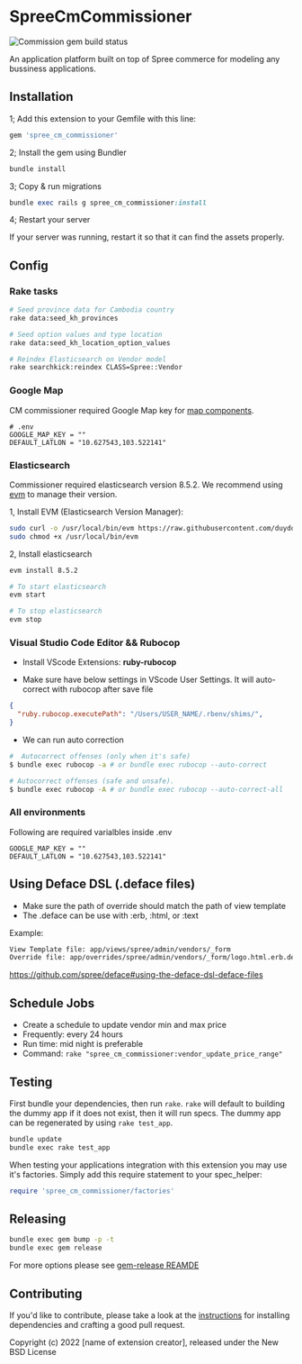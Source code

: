 # SpreeCmCommissioner

![Commission gem build status](https://github.com/channainfo/commissioner/actions/workflows/publish.yml/badge.svg?branch= "Build status")

An application platform built on top of Spree commerce for modeling any bussiness applications.

## Installation

1; Add this extension to your Gemfile with this line:

```ruby
gem 'spree_cm_commissioner'
```

2; Install the gem using Bundler

```ruby
bundle install
```

3; Copy & run migrations

```ruby
bundle exec rails g spree_cm_commissioner:install
```

4; Restart your server

If your server was running, restart it so that it can find the assets properly.

## Config

### Rake tasks

```sh
# Seed province data for Cambodia country
rake data:seed_kh_provinces

# Seed option values and type location
rake data:seed_kh_location_option_values

# Reindex Elasticsearch on Vendor model
rake searchkick:reindex CLASS=Spree::Vendor
```

### Google Map

CM commissioner required Google Map key for [map components](app/views/shared/map/_map.html.erb).

```env
# .env
GOOGLE_MAP_KEY = ""
DEFAULT_LATLON = "10.627543,103.522141"
```

<!-- * Describe new config usage above -->
<!-- * Also put in summary at the last section [All environments] below -->

### Elasticsearch

Commissioner required elasticsearch version 8.5.2. We recommend using [evm](https://github.com/duydo/evm) to manage their version.

1, Install EVM (Elasticsearch Version Manager):

```sh
sudo curl -o /usr/local/bin/evm https://raw.githubusercontent.com/duydo/evm/master/evm
sudo chmod +x /usr/local/bin/evm
```

2, Install elasticsearch

```sh
evm install 8.5.2

# To start elasticsearch
evm start

# To stop elasticsearch
evm stop
```

### Visual Studio Code Editor && Rubocop
- Install VScode Extensions: **ruby-rubocop**

- Make sure have below settings in VScode User Settings. It will auto-correct with rubocop after save file
```json
{
  "ruby.rubocop.executePath": "/Users/USER_NAME/.rbenv/shims/",
}
```

- We can run auto correction
```sh
#  Autocorrect offenses (only when it's safe)
$ bundle exec rubocop -a # or bundle exec rubocop --auto-correct

# Autocorrect offenses (safe and unsafe).
$ bundle exec rubocop -A # or bundle exec rubocop --auto-correct-all
```

### All environments

Following are required varialbles inside .env

```env
GOOGLE_MAP_KEY = ""
DEFAULT_LATLON = "10.627543,103.522141"
```

## Using Deface DSL (.deface files)

- Make sure the path of override should match the path of view template
- The .deface can be use with :erb, :html, or :text

Example:

```sh
View Template file: app/views/spree/admin/vendors/_form
Override file: app/overrides/spree/admin/vendors/_form/logo.html.erb.deface
```

<https://github.com/spree/deface#using-the-deface-dsl-deface-files>

## Schedule Jobs

- Create a schedule to update vendor min and max price
- Frequently: every 24 hours
- Run time: mid night is preferable
- Command: ``` rake "spree_cm_commissioner:vendor_update_price_range" ```

## Testing

First bundle your dependencies, then run `rake`. `rake` will default to building the dummy app if it does not exist, then it will run specs. The dummy app can be regenerated by using `rake test_app`.

```sh
bundle update
bundle exec rake test_app
```

When testing your applications integration with this extension you may use it's factories.
Simply add this require statement to your spec_helper:

```ruby
require 'spree_cm_commissioner/factories'
```

## Releasing

```sh
bundle exec gem bump -p -t
bundle exec gem release
```

For more options please see [gem-release REAMDE](https://github.com/svenfuchs/gem-release)

## Contributing

If you'd like to contribute, please take a look at the
[instructions](CONTRIBUTING.md) for installing dependencies and crafting a good
pull request.

Copyright (c) 2022 [name of extension creator], released under the New BSD License
